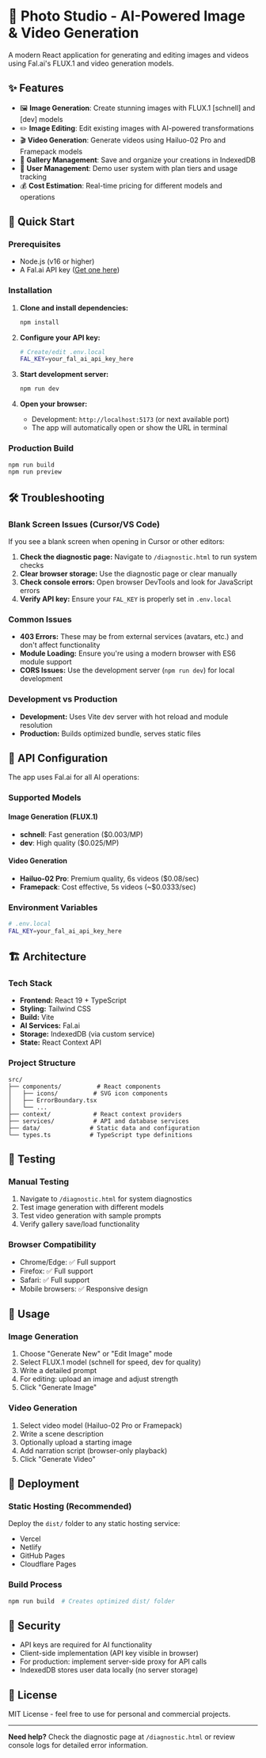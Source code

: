 # 🎨 Photo Studio - AI-Powered Image & Video Generation

A modern React application for generating and editing images and videos using Fal.ai's FLUX.1 and video generation models.

## ✨ Features

- 🖼️ **Image Generation**: Create stunning images with FLUX.1 [schnell] and [dev] models
- ✏️ **Image Editing**: Edit existing images with AI-powered transformations  
- 🎬 **Video Generation**: Generate videos using Hailuo-02 Pro and Framepack models
- 💾 **Gallery Management**: Save and organize your creations in IndexedDB
- 👤 **User Management**: Demo user system with plan tiers and usage tracking
- 💰 **Cost Estimation**: Real-time pricing for different models and operations

## 🚀 Quick Start

### Prerequisites
- Node.js (v16 or higher)
- A Fal.ai API key ([Get one here](https://fal.ai/dashboard))

### Installation

1. **Clone and install dependencies:**
   ```bash
   npm install
   ```

2. **Configure your API key:**
   ```bash
   # Create/edit .env.local
   FAL_KEY=your_fal_ai_api_key_here
   ```

3. **Start development server:**
   ```bash
   npm run dev
   ```

4. **Open your browser:**
   - Development: `http://localhost:5173` (or next available port)
   - The app will automatically open or show the URL in terminal

### Production Build

```bash
npm run build
npm run preview
```

## 🛠️ Troubleshooting

### Blank Screen Issues (Cursor/VS Code)
If you see a blank screen when opening in Cursor or other editors:

1. **Check the diagnostic page:** Navigate to `/diagnostic.html` to run system checks
2. **Clear browser storage:** Use the diagnostic page or clear manually
3. **Check console errors:** Open browser DevTools and look for JavaScript errors
4. **Verify API key:** Ensure your `FAL_KEY` is properly set in `.env.local`

### Common Issues

- **403 Errors:** These may be from external services (avatars, etc.) and don't affect functionality
- **Module Loading:** Ensure you're using a modern browser with ES6 module support
- **CORS Issues:** Use the development server (`npm run dev`) for local development

### Development vs Production

- **Development:** Uses Vite dev server with hot reload and module resolution
- **Production:** Builds optimized bundle, serves static files

## 🔧 API Configuration

The app uses Fal.ai for all AI operations:

### Supported Models

#### Image Generation (FLUX.1)
- **schnell**: Fast generation ($0.003/MP)
- **dev**: High quality ($0.025/MP)

#### Video Generation  
- **Hailuo-02 Pro**: Premium quality, 6s videos ($0.08/sec)
- **Framepack**: Cost effective, 5s videos (~$0.0333/sec)

### Environment Variables

```bash
# .env.local
FAL_KEY=your_fal_ai_api_key_here
```

## 🏗️ Architecture

### Tech Stack
- **Frontend:** React 19 + TypeScript
- **Styling:** Tailwind CSS
- **Build:** Vite
- **AI Services:** Fal.ai
- **Storage:** IndexedDB (via custom service)
- **State:** React Context API

### Project Structure
```
src/
├── components/          # React components
│   ├── icons/          # SVG icon components  
│   ├── ErrorBoundary.tsx
│   └── ...
├── context/            # React context providers
├── services/           # API and database services
├── data/              # Static data and configuration
└── types.ts           # TypeScript type definitions
```

## 🧪 Testing

### Manual Testing
1. Navigate to `/diagnostic.html` for system diagnostics
2. Test image generation with different models
3. Test video generation with sample prompts
4. Verify gallery save/load functionality

### Browser Compatibility
- Chrome/Edge: ✅ Full support
- Firefox: ✅ Full support  
- Safari: ✅ Full support
- Mobile browsers: ✅ Responsive design

## 📱 Usage

### Image Generation
1. Choose "Generate New" or "Edit Image" mode
2. Select FLUX.1 model (schnell for speed, dev for quality)
3. Write a detailed prompt
4. For editing: upload an image and adjust strength
5. Click "Generate Image"

### Video Generation  
1. Select video model (Hailuo-02 Pro or Framepack)
2. Write a scene description
3. Optionally upload a starting image
4. Add narration script (browser-only playback)
5. Click "Generate Video"

## 🎯 Deployment

### Static Hosting (Recommended)
Deploy the `dist/` folder to any static hosting service:
- Vercel
- Netlify  
- GitHub Pages
- Cloudflare Pages

### Build Process
```bash
npm run build  # Creates optimized dist/ folder
```

## 🔐 Security

- API keys are required for AI functionality
- Client-side implementation (API key visible in browser)
- For production: implement server-side proxy for API calls
- IndexedDB stores user data locally (no server storage)

## 📄 License

MIT License - feel free to use for personal and commercial projects.

---

**Need help?** Check the diagnostic page at `/diagnostic.html` or review console logs for detailed error information.
